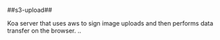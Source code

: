 ##s3-upload##

Koa server that uses aws to sign image uploads and then performs data transfer on the browser.
..
